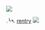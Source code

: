 ![](https://cdn.discordapp.com/attachments/292527415941398528/1062109505892139059/github.gif)

.╰➴ [rentry](https://rentry.co/SpokelsHere) ![](https://cdn.discordapp.com/emojis/1050897432415850548.gif?size=44&quality=lossless)
